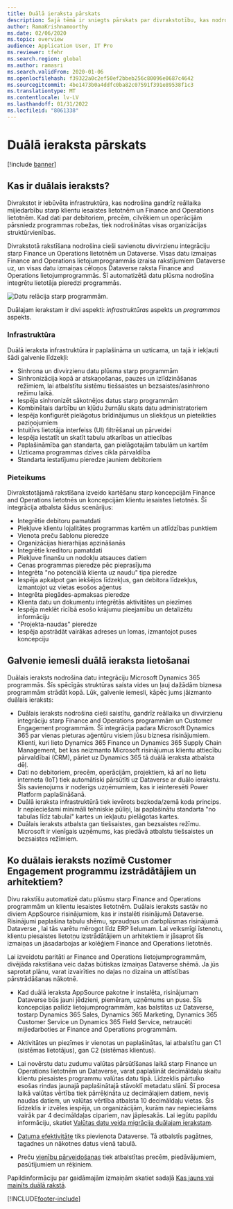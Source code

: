 ```yaml
---
title: Duālā ieraksta pārskats
description: Šajā tēmā ir sniegts pārskats par divrakstotību, kas nodrošina gandrīz reāllaika mijiedarbību starp klientu piesaistes lietotnēm un Finance and Operations programmām.
author: RamaKrishnamoorthy
ms.date: 02/06/2020
ms.topic: overview
audience: Application User, IT Pro
ms.reviewer: tfehr
ms.search.region: global
ms.author: ramasri
ms.search.validFrom: 2020-01-06
ms.openlocfilehash: f39322a0c2ef50ef2bbeb256c80096e0687c4642
ms.sourcegitcommit: 4be1473b0a4ddfc0ba82c07591f391e89538f1c3
ms.translationtype: MT
ms.contentlocale: lv-LV
ms.lasthandoff: 01/31/2022
ms.locfileid: "8061338"
---
```

# <a name="dual-write-overview"></a>Duālā ieraksta pārskats

[!include [banner](../../includes/banner.md)]





## <a name="what-is-dual-write"></a>Kas ir duālais ieraksts?

Divrakstot ir iebūvēta infrastruktūra, kas nodrošina gandrīz reāllaika mijiedarbību starp klientu iesaistes lietotnēm un Finance and Operations lietotnēm. Kad dati par debitoriem, precēm, cilvēkiem un operācijām pārsniedz programmas robežas, tiek nodrošinātas visas organizācijas struktūrvienības.

Divrakstotā rakstīšana nodrošina cieši savienotu divvirzienu integrāciju starp Finance un Operations lietotnēm un Dataverse. Visas datu izmaiņas Finance and Operations lietojumprogrammās izraisa rakstījumiem Dataverse uz, un visas datu izmaiņas cēloņos Dataverse raksta Finance and Operations lietojumprogrammās. Šī automatizētā datu plūsma nodrošina integrētu lietotāja pieredzi programmās.

![Datu relācija starp programmām.](media/dual-write-overview.jpg)

Duālajam ierakstam ir divi aspekti: *infrastruktūras* aspekts un *programmas* aspekts.

### <a name="infrastructure"></a>Infrastruktūra

Duālā ieraksta infrastruktūra ir paplašināma un uzticama, un tajā ir iekļauti šādi galvenie līdzekļi:

+ Sinhrona un divvirzienu datu plūsma starp programmām
+ Sinhronizācija kopā ar atskaņošanas, pauzes un izlīdzināšanas režīmiem, lai atbalstītu sistēmu tiešsaistes un bezsaistes/asinhrono režīmu laikā.
+ Iespēja sinhronizēt sākotnējos datus starp programmām
+ Kombinētais darbību un kļūdu žurnālu skats datu administratoriem
+ Iespēja konfigurēt pielāgotus brīdinājumus un sliekšņus un pieteikties paziņojumiem
+ Intuitīvs lietotāja interfeiss (UI) filtrēšanai un pārveidei
+ Iespēja iestatīt un skatīt tabulu atkarības un attiecības
+ Paplašināmība gan standarta, gan pielāgotajām tabulām un kartēm
+ Uzticama programmas dzīves cikla pārvaldība
+ Standarta iestatījumu pieredze jauniem debitoriem

### <a name="application"></a>Pieteikums

Divrakstotājamā rakstīšana izveido kartēšanu starp koncepcijām Finance and Operations lietotnēs un koncepcijām klientu iesaistes lietotnēs. Šī integrācija atbalsta šādus scenārijus:

+ Integrētie debitoru pamatdati
+ Piekļuve klientu lojalitātes programmas kartēm un atlīdzības punktiem
+ Vienota preču šablonu pieredze
+ Organizācijas hierarhijas apzināšanās
+ Integrētie kreditoru pamatdati
+ Piekļuve finanšu un nodokļu atsauces datiem
+ Cenas programmas pieredze pēc pieprasījuma
+ Integrēta "no potenciālā klienta uz naudu" tipa pieredze
+ Iespēja apkalpot gan iekšējos līdzekļus, gan debitora līdzekļus, izmantojot uz vietas esošos aģentus
+ Integrēta piegādes-apmaksas pieredze
+ Klienta datu un dokumentu integrētās aktivitātes un piezīmes
+ Iespēja meklēt rīcībā esošo krājumu pieejamību un detalizētu informāciju
+ "Projekta-naudas" pieredze
+ Iespēja apstrādāt vairākas adreses un lomas, izmantojot puses koncepciju


## <a name="top-reasons-to-use-dual-write"></a>Galvenie iemesli duālā ieraksta lietošanai

Duālais ieraksts nodrošina datu integrāciju Microsoft Dynamics 365 programmās. Šīs spēcīgās struktūras saista vides un ļauj dažādām biznesa programmām strādāt kopā. Lūk, galvenie iemesli, kāpēc jums jāizmanto duālais ieraksts:

+ Duālais ieraksts nodrošina cieši saistītu, gandrīz reāllaika un divvirzienu integrāciju starp Finance and Operations programmām un Customer Engagement programmām. Šī integrācija padara Microsoft Dynamics 365 par vienas pieturas aģentūru visiem jūsu biznesa risinājumiem. Klienti, kuri lieto Dynamics 365 Finance un Dynamics 365 Supply Chain Management, bet kas neizmanto Microsoft risinājumus klientu attiecību pārvaldībai (CRM), pāriet uz Dynamics 365 tā duālā ieraksta atbalsta dēļ.
+ Dati no debitoriem, precēm, operācijām, projektiem, kā arī no lietu interneta (IoT) tiek automātiski pārsūtīti uz Dataverse ar duālo ierakstu. Šis savienojums ir noderīgs uzņēmumiem, kas ir ieinteresēti Power Platform paplašināšanā.
+ Duālā ieraksta infrastruktūrā tiek ievērots bezkoda/zemā koda princips. Ir nepieciešami minimāli tehniskie pūliņi, lai paplašinātu standarta "no tabulas līdz tabulai" kartes un iekļautu pielāgotas kartes.
+ Duālais ieraksts atbalsta gan tiešsaistes, gan bezsaistes režīmu. Microsoft ir vienīgais uzņēmums, kas piedāvā atbalstu tiešsaistes un bezsaistes režīmiem.

## <a name="what-does-dual-write-mean-for-developers-and-architects-of-customer-engagement-apps"></a><a id="developer-architect"></a>Ko duālais ieraksts nozīmē Customer Engagement programmu izstrādātājiem un arhitektiem?

Divu rakstīšu automatizē datu plūsmu starp Finance and Operations programmām un klientu iesaistes lietotnēm. Duālais ieraksts sastāv no diviem AppSource risinājumiem, kas ir instalēti risinājumā Dataverse. Risinājumi paplašina tabulu shēmu, spraudņus un darbplūsmas risinājumā Dataverse , lai tās varētu mērogot līdz ERP lielumam. Lai veiksmīgi īstenotu, klientu piesaistes lietotņu izstrādātājiem un arhitektiem ir jāsaprot šīs izmaiņas un jāsadarbojas ar kolēģiem Finance and Operations lietotnēs.

Lai izveidotu paritāti ar Finance and Operations lietojumprogrammām, divējāda rakstīšana veic dažas būtiskas izmaiņas Dataverse shēmā. Ja jūs saprotat plānu, varat izvairīties no daļas no dizaina un attīstības pārstrādāšanas nākotnē.

+ Kad duālā ieraksta AppSource pakotne ir instalēta, risinājumam Dataverse būs jauni jēdzieni, piemēram, uzņēmums un puse. Šīs koncepcijas palīdz lietojumprogrammām, kas balstītas uz Dataverse, tostarp Dynamics 365 Sales, Dynamics 365 Marketing, Dynamics 365 Customer Service un Dynamics 365 Field Service, netraucēti mijiedarboties ar Finance and Operations programmām.

+ Aktivitātes un piezīmes ir vienotas un paplašinātas, lai atbalstītu gan C1 (sistēmas lietotājus), gan C2 (sistēmas klientus).

+ Lai novērstu datu zudumu valūtas pārsūtīšanas laikā starp Finance un Operations lietotnēm un Dataverse, varat paplašināt decimāldaļu skaitu klientu piesaistes programmu valūtas datu tipā. Līdzeklis pārtulko esošas rindas jaunajā paplašinātajā stāvoklī metadatu slānī. Šī procesa laikā valūtas vērtība tiek pārrēķināta uz decimālajiem datiem, nevis naudas datiem, un valūtas vērtība atbalsta 10 decimāldaļu vietas. Šis līdzeklis ir izvēles iespēja, un organizācijām, kurām nav nepieciešams vairāk par 4 decimāldaļas cipariem, nav jāpiesakās. Lai iegūtu papildu informāciju, skatiet [Valūtas datu veida migrācija duālajam ierakstam](currrency-decimal-places.md).

+ [Datuma efektivitāte](../../dev-tools/date-effectivity.md) tiks pievienota Dataverse. Tā atbalstīs pagātnes, tagadnes un nākotnes datus vienā tabulā.

+ Preču [vienību pārveidošanas](../../../../supply-chain/pim/tasks/manage-unit-measure.md) tiek atbalstītas precēm, piedāvājumiem, pasūtījumiem un rēķiniem.

Papildinformāciju par gaidāmajām izmaiņām skatiet sadaļā [Kas jauns vai mainīts duālā rakstā](whats-new-dual-write.md).



[!INCLUDE[footer-include](../../../../includes/footer-banner.md)]

